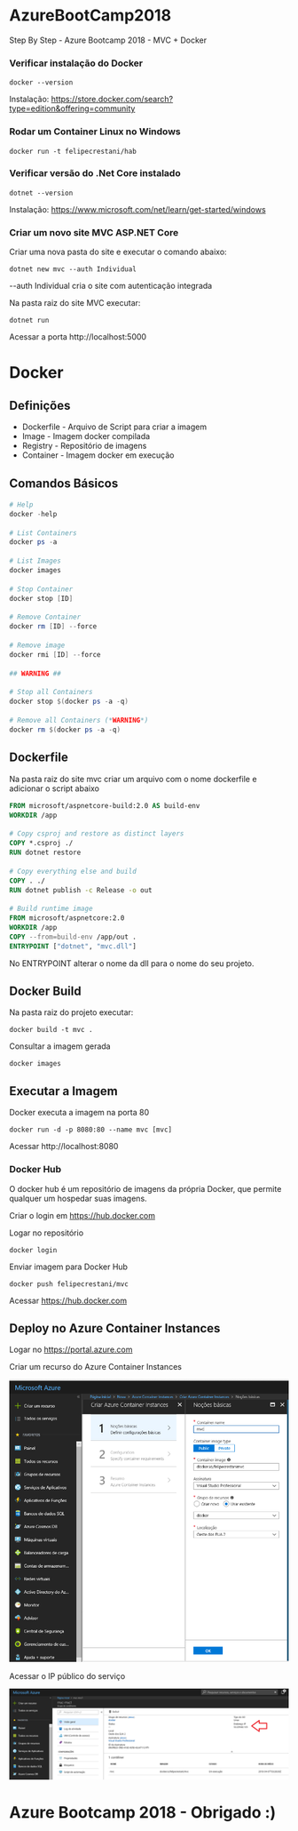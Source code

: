 # AzureBootCamp2018
Step By Step - Azure Bootcamp 2018 - MVC + Docker

### Verificar instalação do Docker

```
docker --version
```

Instalação: https://store.docker.com/search?type=edition&offering=community

### Rodar um Container Linux no Windows

```
docker run -t felipecrestani/hab
```

### Verificar versão do .Net Core instalado

```
dotnet --version
```

Instalação: https://www.microsoft.com/net/learn/get-started/windows


### Criar um novo site MVC ASP.NET Core

Criar uma nova pasta do site e executar o comando abaixo:

```
dotnet new mvc --auth Individual
```

--auth Individual cria o site com autenticação integrada

Na pasta raiz do site MVC executar:

```
dotnet run
```

Acessar a porta http://localhost:5000


# Docker

## Definições

- Dockerfile - Arquivo de Script para criar a imagem
- Image - Imagem docker compilada
- Registry - Repositório de imagens
- Container - Imagem docker em execução


## Comandos Básicos

```PowerShell
# Help
docker -help

# List Containers
docker ps -a 

# List Images
docker images

# Stop Container
docker stop [ID]

# Remove Container
docker rm [ID] --force

# Remove image
docker rmi [ID] --force

## WARNING ##

# Stop all Containers
docker stop $(docker ps -a -q)

# Remove all Containers (*WARNING*)
docker rm $(docker ps -a -q)

```



## Dockerfile

Na pasta raiz do site mvc criar um arquivo com o nome dockerfile e adicionar o script abaixo

```Dockerfile
FROM microsoft/aspnetcore-build:2.0 AS build-env
WORKDIR /app

# Copy csproj and restore as distinct layers
COPY *.csproj ./
RUN dotnet restore

# Copy everything else and build
COPY . ./
RUN dotnet publish -c Release -o out

# Build runtime image
FROM microsoft/aspnetcore:2.0
WORKDIR /app
COPY --from=build-env /app/out .
ENTRYPOINT ["dotnet", "mvc.dll"]
```

No ENTRYPOINT alterar o nome da dll para o nome do seu projeto.

## Docker Build

Na pasta raiz do projeto executar:

```
docker build -t mvc .
```

Consultar a imagem gerada

```
docker images
```

## Executar a Imagem

Docker executa a imagem na porta 80
```
docker run -d -p 8080:80 --name mvc [mvc]
```

Acessar http://localhost:8080


### Docker Hub

O docker hub é um repositório de imagens da própria Docker, que permite qualquer um hospedar suas imagens.

Criar o login em https://hub.docker.com

Logar no repositório
```
docker login
```

Enviar imagem para Docker Hub
```
docker push felipecrestani/mvc
```

Acessar https://hub.docker.com

## Deploy no Azure Container Instances

Logar no https://portal.azure.com

Criar um recurso do Azure Container Instances

![](2018-04-07-00-25-18.png)

Acessar o IP público do serviço

![](2018-04-07-00-27-45.png)


# Azure Bootcamp 2018 - Obrigado :)


















